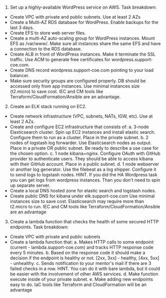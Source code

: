 1) Set up a highly-available WordPress service on AWS. Task breakdown:

- Create VPC with private and public subnets. Use at least 2 AZs
- Create a Multi-AZ RDS database for WordPress. Enable backups for the last 3 days.
- Create EFS to store web server files.
- Create a multi-AZ auto-scaling group for WordPress instances. Mount EFS as /var/www/. Make sure all instances share the same EFS and have a connection to the RDS database.
- Create ALB in front of WordPress instances. Make it terminate the SSL traffic. Use ACM to generate free certificates for wordpress.support-coe.com.
- Create DNS record wordpress.support-coe.com pointing to your load balancer.
- Make sure security groups are configured properly. DB should be accessed only from app instances.
Use minimal instances size (t2.micro)  to save cost.
IEC and CM tools like Terraform/CloudFormation/Ansible are an advantage.

2) Create an ELK stack running on EC2.

- Create network infrastructure (VPC, subnets, NATs, IGW, etc). Use at least 2 AZs.
- Create and configure EC2 infrastructure that consists of:
  a. 3-node Elasticsearch cluster. Spin up EC2 instances and install elastic search. Configure them to run as a cluster. Place in the private subnet.
  b. 2 nodes of logstash log forwarder. Use Elasticsearch nodes as output. Place in a private OR public subnet. Be ready to describe a use case for the chosen option.
  c. 1 node kibana+nginx. Configure OAuth with GitHub provider to authenticate users. They should be able to access kibana with their GitHub account. Place in a public subnet.
  d. 1 node webserver or another log generator. Use the filebeat as a log shipper. Configure it to send logs to logstash nodes.
    HINT. If you did the HA Wordpress task you can get logs from wordpress instances. Than you don't need to spin up separate server.
- Create a local DNS hosted zone for elastic search and logstash nodes.
- Create public DNS for kibana under elk.support-coe.com
Use minimal instances size to save cost. Elasticsearch may require more than t2.micro to run.
IEC and CM tools like Terraform/CloudFormation/Ansible are an advantage

3) Create a lambda function that checks the health of some secured HTTP endpoints. Task breakdown:

- Create VPC with private and public subnets
- Create a lambda function that:
  a. Makes HTTP calls to some endpoint (current - lambda.support-coe.com) and tracks HTTP response code every 5 minutes.
  b. Based on the response code it should make a decision if the endpoint is healthy or not. [2xx, 3xx] - healthy, [4xx, 5xx] - unhealthy.
  c. Sends notification to your mentor's mail if there are 3 failed checks in a row.
    HINT. You can do it with bare lambda, but it could be easier with the involvement of other AWS services.
  d. Make function execute inside of your private subnet.
  e. Make adding new endpoints easy to do.
IaC tools like Terraform and CloudFormation will be an advantage
